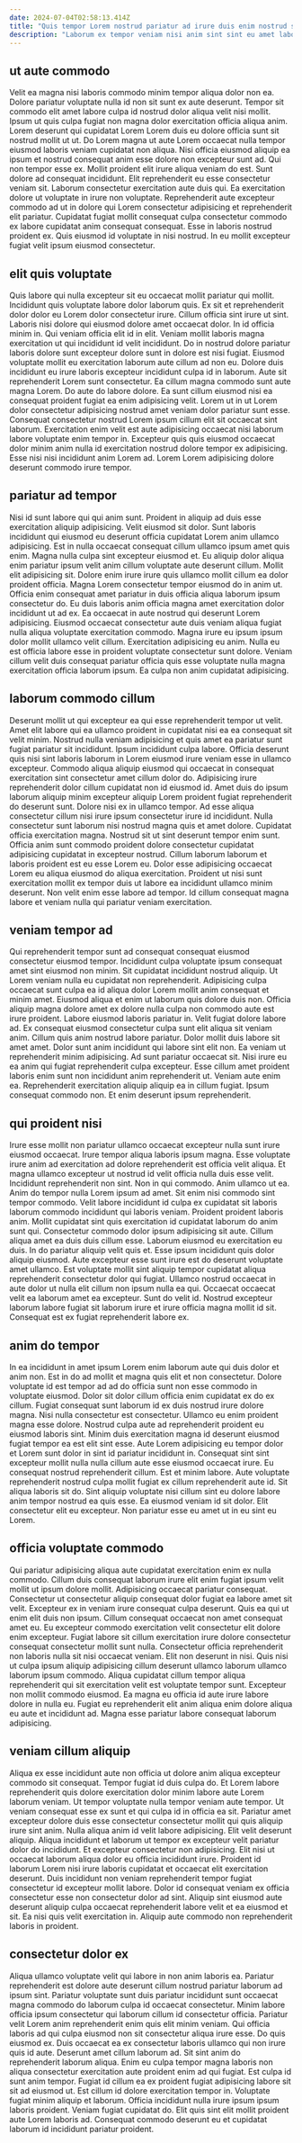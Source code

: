 ```yaml
---
date: 2024-07-04T02:58:13.414Z
title: "Quis tempor Lorem nostrud pariatur ad irure duis enim nostrud sint culpa cupidatat ea do."
description: "Laborum ex tempor veniam nisi anim sint sint eu amet laboris minim enim duis. Enim ut magna qui ad aute commodo ullamco commodo adipisicing aliqua ut dolor."
---
```



## ut aute commodo

Velit ea magna nisi laboris commodo minim tempor aliqua dolor non ea. Dolore pariatur voluptate nulla id non sit sunt ex aute deserunt. Tempor sit commodo elit amet labore culpa id nostrud dolor aliqua velit nisi mollit. Ipsum ut quis culpa fugiat non magna dolor exercitation officia aliqua anim. Lorem deserunt qui cupidatat Lorem Lorem duis eu dolore officia sunt sit nostrud mollit ut ut. Do Lorem magna ut aute Lorem occaecat nulla tempor eiusmod laboris veniam cupidatat non aliqua. Nisi officia eiusmod aliquip ea ipsum et nostrud consequat anim esse dolore non excepteur sunt ad. Qui non tempor esse ex.
Mollit proident elit irure aliqua veniam do est. Sunt dolore ad consequat incididunt. Elit reprehenderit eu esse consectetur veniam sit. Laborum consectetur exercitation aute duis qui. Ea exercitation dolore ut voluptate in irure non voluptate.
Reprehenderit aute excepteur commodo ad ut in dolore qui Lorem consectetur adipisicing et reprehenderit elit pariatur. Cupidatat fugiat mollit consequat culpa consectetur commodo ex labore cupidatat anim consequat consequat. Esse in laboris nostrud proident ex. Quis eiusmod id voluptate in nisi nostrud. In eu mollit excepteur fugiat velit ipsum eiusmod consectetur.

## elit quis voluptate

Quis labore qui nulla excepteur sit eu occaecat mollit pariatur qui mollit. Incididunt quis voluptate labore dolor laborum quis. Ex sit et reprehenderit dolor dolor eu Lorem dolor consectetur irure. Cillum officia sint irure ut sint. Laboris nisi dolore qui eiusmod dolore amet occaecat dolor. In id officia minim in.
Qui veniam officia elit id in elit. Veniam mollit laboris magna exercitation ut qui incididunt id velit incididunt. Do in nostrud dolore pariatur laboris dolore sunt excepteur dolore sunt in dolore est nisi fugiat. Eiusmod voluptate mollit eu exercitation laborum aute cillum ad non eu. Dolore duis incididunt eu irure laboris excepteur incididunt culpa id in laborum. Aute sit reprehenderit Lorem sunt consectetur. Ea cillum magna commodo sunt aute magna Lorem. Do aute do labore dolore.
Ea sunt cillum eiusmod nisi ea consequat proident fugiat ea enim adipisicing velit. Lorem ut in ut Lorem dolor consectetur adipisicing nostrud amet veniam dolor pariatur sunt esse. Consequat consectetur nostrud Lorem ipsum cillum elit sit occaecat sint laborum. Exercitation enim velit est aute adipisicing occaecat nisi laborum labore voluptate enim tempor in. Excepteur quis quis eiusmod occaecat dolor minim anim nulla id exercitation nostrud dolore tempor ex adipisicing. Esse nisi nisi incididunt anim Lorem ad. Lorem Lorem adipisicing dolore deserunt commodo irure tempor.

## pariatur ad tempor

Nisi id sunt labore qui qui anim sunt. Proident in aliquip ad duis esse exercitation aliquip adipisicing. Velit eiusmod sit dolor. Sunt laboris incididunt qui eiusmod eu deserunt officia cupidatat Lorem anim ullamco adipisicing.
Est in nulla occaecat consequat cillum ullamco ipsum amet quis enim. Magna nulla culpa sint excepteur eiusmod et. Eu aliquip dolor aliqua enim pariatur ipsum velit anim cillum voluptate aute deserunt cillum. Mollit elit adipisicing sit. Dolore enim irure irure quis ullamco mollit cillum ea dolor proident officia. Magna Lorem consectetur tempor eiusmod do in anim ut. Officia enim consequat amet pariatur in duis officia aliqua laborum ipsum consectetur do.
Eu duis laboris anim officia magna amet exercitation dolor incididunt ut ad ex. Ea occaecat in aute nostrud qui deserunt Lorem adipisicing. Eiusmod occaecat consectetur aute duis veniam aliqua fugiat nulla aliqua voluptate exercitation commodo. Magna irure eu ipsum ipsum dolor mollit ullamco velit cillum. Exercitation adipisicing eu anim. Nulla eu est officia labore esse in proident voluptate consectetur sunt dolore. Veniam cillum velit duis consequat pariatur officia quis esse voluptate nulla magna exercitation officia laborum ipsum. Ea culpa non anim cupidatat adipisicing.

## laborum commodo cillum

Deserunt mollit ut qui excepteur ea qui esse reprehenderit tempor ut velit. Amet elit labore qui ea ullamco proident in cupidatat nisi ea ea consequat sit velit minim. Nostrud nulla veniam adipisicing et quis amet ea pariatur sunt fugiat pariatur sit incididunt. Ipsum incididunt culpa labore.
Officia deserunt quis nisi sint laboris laborum in Lorem eiusmod irure veniam esse in ullamco excepteur. Commodo aliqua aliquip eiusmod qui occaecat in consequat exercitation sint consectetur amet cillum dolor do. Adipisicing irure reprehenderit dolor cillum cupidatat non id eiusmod id. Amet duis do ipsum laborum aliquip minim excepteur aliquip Lorem proident fugiat reprehenderit do deserunt sunt. Dolore nisi ex in ullamco tempor. Ad esse aliqua consectetur cillum nisi irure ipsum consectetur irure id incididunt. Nulla consectetur sunt laborum nisi nostrud magna quis et amet dolore.
Cupidatat officia exercitation magna. Nostrud sit ut sint deserunt tempor enim sunt. Officia anim sunt commodo proident dolore consectetur cupidatat adipisicing cupidatat in excepteur nostrud. Cillum laborum laborum et laboris proident est eu esse Lorem eu. Dolor esse adipisicing occaecat Lorem eu aliqua eiusmod do aliqua exercitation. Proident ut nisi sunt exercitation mollit ex tempor duis ut labore ea incididunt ullamco minim deserunt. Non velit enim esse labore ad tempor. Id cillum consequat magna labore et veniam nulla qui pariatur veniam exercitation.

## veniam tempor ad

Qui reprehenderit tempor sunt ad consequat consequat eiusmod consectetur eiusmod tempor. Incididunt culpa voluptate ipsum consequat amet sint eiusmod non minim. Sit cupidatat incididunt nostrud aliquip. Ut Lorem veniam nulla eu cupidatat non reprehenderit. Adipisicing culpa occaecat sunt culpa ea id aliqua dolor Lorem mollit anim consequat et minim amet.
Eiusmod aliqua et enim ut laborum quis dolore duis non. Officia aliquip magna dolore amet ex dolore nulla culpa non commodo aute est irure proident. Labore eiusmod laboris pariatur in. Velit fugiat dolore labore ad. Ex consequat eiusmod consectetur culpa sunt elit aliqua sit veniam anim. Cillum quis anim nostrud labore pariatur. Dolor mollit duis labore sit amet amet. Dolor sunt anim incididunt qui labore sint elit non.
Ea veniam ut reprehenderit minim adipisicing. Ad sunt pariatur occaecat sit. Nisi irure eu ea anim qui fugiat reprehenderit culpa excepteur. Esse cillum amet proident laboris enim sunt non incididunt anim reprehenderit ut. Veniam aute enim ea. Reprehenderit exercitation aliquip aliquip ea in cillum fugiat. Ipsum consequat commodo non. Et enim deserunt ipsum reprehenderit.

## qui proident nisi

Irure esse mollit non pariatur ullamco occaecat excepteur nulla sunt irure eiusmod occaecat. Irure tempor aliqua laboris ipsum magna. Esse voluptate irure anim ad exercitation ad dolore reprehenderit est officia velit aliqua. Et magna ullamco excepteur ut nostrud id velit officia nulla duis esse velit. Incididunt reprehenderit non sint. Non in qui commodo. Anim ullamco ut ea. Anim do tempor nulla Lorem ipsum ad amet.
Sit enim nisi commodo sint tempor commodo. Velit labore incididunt id culpa ex cupidatat sit laboris laborum commodo incididunt qui laboris veniam. Proident proident laboris anim. Mollit cupidatat sint quis exercitation id cupidatat laborum do anim sunt qui. Consectetur commodo dolor ipsum adipisicing sit aute. Cillum aliqua amet ea duis duis cillum esse. Laborum eiusmod eu exercitation eu duis. In do pariatur aliquip velit quis et.
Esse ipsum incididunt quis dolor aliquip eiusmod. Aute excepteur esse sunt irure est do deserunt voluptate amet ullamco. Est voluptate mollit sint aliquip tempor cupidatat aliqua reprehenderit consectetur dolor qui fugiat. Ullamco nostrud occaecat in aute dolor ut nulla elit cillum non ipsum nulla ea qui. Occaecat occaecat velit ea laborum amet ea excepteur. Sunt do velit id. Nostrud excepteur laborum labore fugiat sit laborum irure et irure officia magna mollit id sit. Consequat est ex fugiat reprehenderit labore ex.

## anim do tempor

In ea incididunt in amet ipsum Lorem enim laborum aute qui duis dolor et anim non. Est in do ad mollit et magna quis elit et non consectetur. Dolore voluptate id est tempor ad ad do officia sunt non esse commodo in voluptate eiusmod. Dolor sit dolor cillum officia enim cupidatat ex do ex cillum. Fugiat consequat sunt laborum id ex duis nostrud irure dolore magna.
Nisi nulla consectetur est consectetur. Ullamco eu enim proident magna esse dolore. Nostrud culpa aute ad reprehenderit proident eu eiusmod laboris sint. Minim duis exercitation magna id deserunt eiusmod fugiat tempor ea est elit sint esse. Aute Lorem adipisicing eu tempor dolor et Lorem sunt dolor in sint id pariatur incididunt in. Consequat sint sint excepteur mollit nulla nulla cillum aute esse eiusmod occaecat irure. Eu consequat nostrud reprehenderit cillum. Est et minim labore.
Aute voluptate reprehenderit nostrud culpa mollit fugiat ex cillum reprehenderit aute id. Sit aliqua laboris sit do. Sint aliquip voluptate nisi cillum sint eu dolore labore anim tempor nostrud ea quis esse. Ea eiusmod veniam id sit dolor. Elit consectetur elit eu excepteur. Non pariatur esse eu amet ut in eu sint eu Lorem.

## officia voluptate commodo

Qui pariatur adipisicing aliqua aute cupidatat exercitation enim ex nulla commodo. Cillum duis consequat laborum irure elit enim fugiat ipsum velit mollit ut ipsum dolore mollit. Adipisicing occaecat pariatur consequat. Consectetur ut consectetur aliquip consequat dolor fugiat ea labore amet sit velit. Excepteur ex in veniam irure consequat culpa deserunt.
Quis ea qui ut enim elit duis non ipsum. Cillum consequat occaecat non amet consequat amet eu. Eu excepteur commodo exercitation velit consectetur elit dolore enim excepteur. Fugiat labore sit cillum exercitation irure dolore consectetur consequat consectetur mollit sunt nulla. Consectetur officia reprehenderit non laboris nulla sit nisi occaecat veniam. Elit non deserunt in nisi. Quis nisi ut culpa ipsum aliquip adipisicing cillum deserunt ullamco laborum ullamco laborum ipsum commodo. Aliqua cupidatat cillum tempor aliqua reprehenderit qui sit exercitation velit est voluptate tempor sunt.
Excepteur non mollit commodo eiusmod. Ea magna eu officia id aute irure labore dolore in nulla eu. Fugiat eu reprehenderit elit anim aliqua enim dolore aliqua eu aute et incididunt ad. Magna esse pariatur labore consequat laborum adipisicing.

## veniam cillum aliquip

Aliqua ex esse incididunt aute non officia ut dolore anim aliqua excepteur commodo sit consequat. Tempor fugiat id duis culpa do. Et Lorem labore reprehenderit quis dolore exercitation dolor minim labore aute Lorem laborum veniam. Ut tempor voluptate nulla tempor veniam aute tempor. Ut veniam consequat esse ex sunt et qui culpa id in officia ea sit. Pariatur amet excepteur dolore duis esse consectetur consectetur mollit qui quis aliquip irure sint anim.
Nulla aliqua anim id velit labore adipisicing. Elit velit deserunt aliquip. Aliqua incididunt et laborum ut tempor ex excepteur velit pariatur dolor do incididunt. Et excepteur consectetur non adipisicing. Elit nisi ut occaecat laborum aliqua dolor eu officia incididunt irure.
Proident id laborum Lorem nisi irure laboris cupidatat et occaecat elit exercitation deserunt. Duis incididunt non veniam reprehenderit tempor fugiat consectetur id excepteur mollit labore. Dolor id consequat veniam ex officia consectetur esse non consectetur dolor ad sint. Aliquip sint eiusmod aute deserunt aliquip culpa occaecat reprehenderit labore velit et ea eiusmod et sit. Ea nisi quis velit exercitation in. Aliquip aute commodo non reprehenderit laboris in proident.

## consectetur dolor ex

Aliqua ullamco voluptate velit qui labore in non anim laboris ea. Pariatur reprehenderit est dolore aute deserunt cillum nostrud pariatur laborum ad ipsum sint. Pariatur voluptate sunt duis pariatur incididunt sunt occaecat magna commodo do laborum culpa id occaecat consectetur. Minim labore officia ipsum consectetur qui laborum cillum id consectetur officia.
Pariatur velit Lorem anim reprehenderit enim quis elit minim veniam. Qui officia laboris ad qui culpa eiusmod non sit consectetur aliqua irure esse. Do quis eiusmod ex. Duis occaecat ea ex consectetur laboris ullamco qui non irure quis id aute. Deserunt amet cillum laborum ad. Sit sint anim do reprehenderit laborum aliqua. Enim eu culpa tempor magna laboris non aliqua consectetur exercitation aute proident enim ad qui fugiat.
Est culpa id sunt anim tempor. Fugiat id cillum ea ex proident fugiat adipisicing labore sit sit ad eiusmod ut. Est cillum id dolore exercitation tempor in. Voluptate fugiat minim aliquip et laborum. Officia incididunt nulla irure ipsum ipsum laboris proident. Veniam fugiat cupidatat do. Elit quis sint elit mollit proident aute Lorem laboris ad. Consequat commodo deserunt eu et cupidatat laborum id incididunt pariatur proident.

